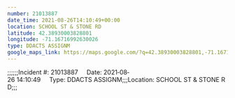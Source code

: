 ```yaml
---
number: 21013887
date_time: 2021-08-26T14:10:49+00:00
location: SCHOOL ST & STONE RD
latitude: 42.38930003828801
longitude: -71.16716992630026
type: DDACTS ASSIGNM
google_maps_link: https://maps.google.com/?q=42.38930003828801,-71.16716992630026
---
```


;;;;;;Incident #: 21013887     Date: 2021‐08‐26 14:10:49     Type: DDACTS ASSIGNM;;;Location: SCHOOL ST & STONE RD;;;
